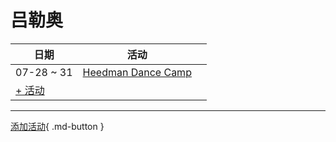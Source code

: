 # 吕勒奥

| 日期 | 活动 | |
| --- | --- | --- |
| 07-28 ~ 31 | [Heedman Dance Camp](heedman-dance-camp.md) |  |
| [+ 活动](https://github.com/swingdance/events/issues/new?assignees=&labels=add+event&projects=&template=02-add_entity.yml&title=Add%20Event%3A%20sv_SE%20%E2%80%A2%20%3CName%3E&region=sv_SE&province=Lulea&city=Lulea&org_id=)

---

[添加活动](https://github.com/swingdance/events/issues/new?assignees=&labels=add+event&projects=&template=02-add_entity.yml&title=Add%20Event%3A%20sv_SE%20%E2%80%A2%20%3CName%3E&region=sv_SE&province=Lulea&city=&org_id=){ .md-button }
